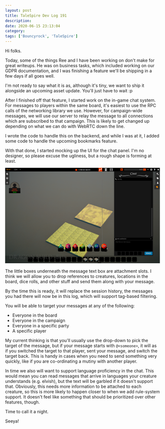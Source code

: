 ```yaml
---
layout: post
title: TaleSpire Dev Log 191
description:
date: 2020-06-15 23:13:04
category:
tags: ['Bouncyrock', 'TaleSpire']
---
```


Hi folks.

Today, some of the things Ree and I have been working on don't make for great writeups. He was on business tasks, which included working on our GDPR documentation, and I was finishing a feature we'll be shipping in a few days if all goes well.

I'm not ready to say what it is as, although it's tiny, we want to ship it alongside an upcoming asset update. You'll just have to wait :p

After I finished off that feature, I started work on the in-game chat system. For messages to players within the same board, it's easiest to use the RPC calls of the networking library we use. However, for campaign-wide messages, we will use our server to relay the message to all connections which are subscribed to that campaign. This is likely to get changed up depending on what we can do with WebRTC down the line.

I wrote the code to handle this on the backend, and while I was at it, I added some code to handle the upcoming bookmarks feature.

With that done, I started mocking up the UI for the chat panel. I'm no designer, so please excuse the ugliness, but a rough shape is forming at least.

![uuuugly](/assets/images/chat0.png)

The little boxes underneath the message text box are attachment slots. I think we will allow you to drop references to creatures, locations in the board, dice rolls, and other stuff and send them along with your message.

By the time this is ready, it will replace the session history, the messages you had there will now be in this log, which will support tag-based filtering.

You will be able to target your messages at any of the following:
- Everyone in the board
- Everyone in the campaign
- Everyone in a specific party
- A specific player

My current thinking is that you'll usually use the drop-down to pick the target of the message, but if your message starts with `@<someone>`, it will as if you switched the target to that player, sent your message, and switch the target back. This is handy in cases when you need to send something very quickly, like if you are co-ordinating a mutiny with another player.

In time we also will want to support language proficiency in the chat. This would mean you can read messages that arrive in languages your creature understands (e.g. elvish), but the text will be garbled if it doesn't support that. Obviously, this needs more information to be attached to each creature, so this is more likely to happen closer to when we add rule-system support. It doesn't feel like something that should be prioritized over other features, though.

Time to call it a night.

Seeya!
